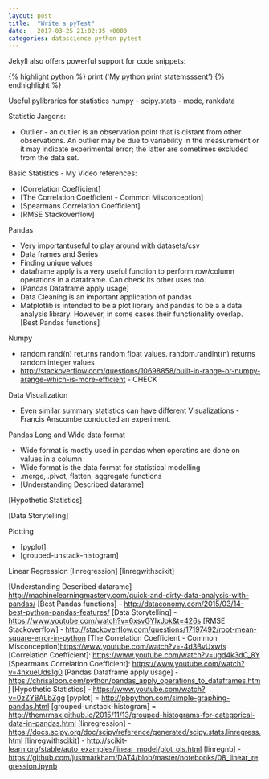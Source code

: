 ```yaml
---
layout: post
title:  "Write a pyTest"
date:   2017-03-25 21:02:35 +0000
categories: datascience python pytest
---
```


Jekyll also offers powerful support for code snippets:

{% highlight python %}
print ('My python print statemsssent')
{% endhighlight %}

Useful pylibraries for statistics
numpy - 
scipy.stats - mode, rankdata


Statistic Jargons:
- Outlier - an outlier is an observation point that is distant from other observations. An outlier may be due to variability in the measurement or it may indicate experimental error; the latter are sometimes excluded from the data set.

Basic Statistics - My Video references:
- [Correlation Coefficient]
- [The Correlation Coefficient - Common Misconception]
- [Spearmans Correlation Coefficient]
- [RMSE Stackoverflow]

Pandas
- Very importantuseful to play around with datasets/csv
- Data frames and Series
- Finding unique values
- dataframe apply is a very useful function to perform row/column operations in a dataframe. Can check its other uses too.
- [Pandas Dataframe apply usage]
- Data Cleaning is an important application of pandas
- Matplotlib is intended to be a plot library and pandas to be a a data analysis library. However, in some cases their functionality overlap.
[Best Pandas functions] 

Numpy
- random.rand(n) returns random float values. random.randint(n) returns random integer values
- http://stackoverflow.com/questions/10698858/built-in-range-or-numpy-arange-which-is-more-efficient - CHECK

Data Visualization
- Even similar summary statistics can have different Visualizations - Francis Anscombe conducted an experiment.

Pandas Long and Wide data format
- Wide format is mostly used in pandas when operatins are done on values in a column
- Wide format is the data format for statistical modelling
- .merge, .pivot, flatten, aggregate functions 
- [Understanding Described datarame]

[Hypothetic Statistics] 

[Data Storytelling]

Plotting
- [pyplot]
- [grouped-unstack-histogram]

Linear Regression
[linregression]
[linregwithscikit]


[Understanding Described datarame] - http://machinelearningmastery.com/quick-and-dirty-data-analysis-with-pandas/
[Best Pandas functions] - http://dataconomy.com/2015/03/14-best-python-pandas-features/
[Data Storytelling] - https://www.youtube.com/watch?v=6xsvGYIxJok&t=426s
[RMSE Stackoverflow] - http://stackoverflow.com/questions/17197492/root-mean-square-error-in-python
[The Correlation Coefficient - Common Misconception]https://www.youtube.com/watch?v=-4d3BvUxwfs
[Correlation Coefficient]: https://www.youtube.com/watch?v=ugd4k3dC_8Y
[Spearmans Correlation Coefficient]: https://www.youtube.com/watch?v=4nkueUds1g0
[Pandas Dataframe apply usage] - https://chrisalbon.com/python/pandas_apply_operations_to_dataframes.html
[Hypothetic Statistics] - https://www.youtube.com/watch?v=0zZYBALbZgg
[pyplot] = http://pbpython.com/simple-graphing-pandas.html
[grouped-unstack-histogram] = http://themrmax.github.io/2015/11/13/grouped-histograms-for-categorical-data-in-pandas.html
[linregression] - https://docs.scipy.org/doc/scipy/reference/generated/scipy.stats.linregress.html
[linregwithscikit] - http://scikit-learn.org/stable/auto_examples/linear_model/plot_ols.html
[linregnb] - https://github.com/justmarkham/DAT4/blob/master/notebooks/08_linear_regression.ipynb